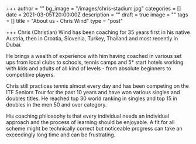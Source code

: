+++
author = ""
bg_image = "/images/chris-stadium.jpg"
categories = []
date = 2021-03-05T20:00:00Z
description = ""
draft = true
image = ""
tags = []
title = "About us - Chris Wind"
type = "post"

+++
Chris (Christian) Wind has been coaching for 35 years first in his native Austria, then in Croatia, Slovenia, Turkey, Thailand and most recently in Dubai.

He brings a wealth of experience with him having coached in various set ups from local clubs to schools, tennis camps and 5* start hotels working with kids and adults of all kind of levels - from absolute beginners to competitive players.

Chris still practices tennis almost every day and has been competing on the ITF Seniors Tour for the past 10 years and have won various singles and doubles titles. He reached top 30 world ranking in singles and top 15 in doubles in the men 50 and over category.

His coaching philosophy is that every individual needs an individual approach and the process of learning should be enjoyable. A fit for all scheme might be technically correct but noticeable progress can take an exceedingly long time and can be frustrating.